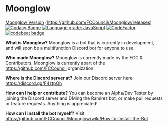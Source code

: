 # Moonglow

[Moonglow Version](https://github.com/FCCouncil/Moonglow/releases)
(https://github.com/FCCouncil/Moonglow/releases)
[![Codacy Badge](https://api.codacy.com/project/badge/Grade/8d4d797e9c5745f08cb96fbdd8e6bcb8)](https://app.codacy.com/app/matthew_ray/ShadowShard?utm_source=github.com&utm_medium=referral&utm_content=FCCouncil/ShadowShard&utm_campaign=Badge_Grade_Settings)
[![Language grade: JavaScript](https://img.shields.io/lgtm/grade/javascript/g/FCCouncil/ShadowShard.svg?logo=lgtm&logoWidth=18)](https://lgtm.com/projects/g/FCCouncil/ShadowShard/context:javascript)
[![CodeFactor](https://www.codefactor.io/repository/github/fccouncil/moonglow/badge/master)](https://www.codefactor.io/repository/github/fccouncil/shadowshard/overview/master)
[![codebeat badge](https://codebeat.co/badges/0e86c51d-7653-49a1-8184-4e81bed07e19)](https://codebeat.co/projects/github-com-fccouncil-shadowshard-master)

__What is Moonglow?__
Moonglow is a bot that is currently in development, and will soon be a multifunction Discord bot for anyone to use.

__Who made Moonglow?__
Moonglow is currently made by the FCC & Contributors.
Moonglow is currently apart of the https://github.com/FCCouncil organization.

__Where is the Discord server at?__
Join our Discord server here: https://discord.gg/F4ztpQh

__How can I help or contribute?__
You can become an Alpha/Dev Tester by joining the Discord server and DMing the Ramirez bot, or make pull requests or feature requests. Anything is appreciated!



__How can I install the bot myself?__
Visit https://github.com/FCCouncil/Moonglow/wiki/How-to-Install-the-Bot
